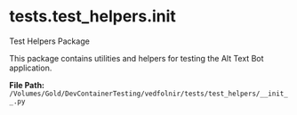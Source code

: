 # tests.test_helpers.__init__

Test Helpers Package

This package contains utilities and helpers for testing the Alt Text Bot application.

**File Path:** `/Volumes/Gold/DevContainerTesting/vedfolnir/tests/test_helpers/__init__.py`

